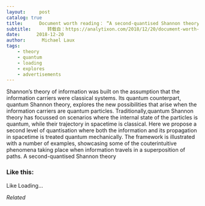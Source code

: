 ```yaml
---
layout:     post
catalog: true
title:      Document worth reading： “A second-quantised Shannon theory”
subtitle:      转载自：https://analytixon.com/2018/12/20/document-worth-reading-a-second-quantised-shannon-theory/
date:      2018-12-20
author:      Michael Laux
tags:
    - theory
    - quantum
    - loading
    - explores
    - advertisements
---
```


Shannon’s theory of information was built on the assumption that the information carriers were classical systems. Its quantum counterpart, quantum Shannon theory, explores the new possibilities that arise when the information carriers are quantum particles. Traditionally,quantum Shannon theory has focussed on scenarios where the internal state of the particles is quantum, while their trajectory in spacetime is classical. Here we propose a second level of quantisation where both the information and its propagation in spacetime is treated quantum mechanically. The framework is illustrated with a number of examples, showcasing some of the couterintuitive phenomena taking place when information travels in a superposition of paths. A second-quantised Shannon theory





### Like this:

Like Loading...


*Related*

